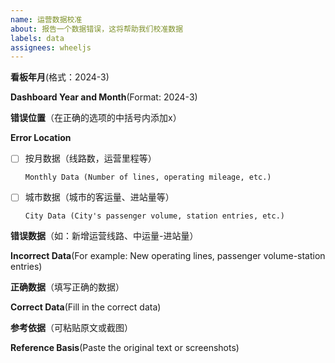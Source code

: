 ```yaml
---
name: 运营数据校准
about: 报告一个数据错误，这将帮助我们校准数据
labels: data
assignees: wheeljs
---
```


**看板年月**(格式：2024-3)

**Dashboard Year and Month**(Format: 2024-3)



**错误位置**（在正确的选项的中括号内添加x）

**Error Location**

- [ ] 按月数据（线路数，运营里程等）

      Monthly Data (Number of lines, operating mileage, etc.)

- [ ] 城市数据（城市的客运量、进站量等）

      City Data (City's passenger volume, station entries, etc.)

**错误数据**（如：新增运营线路、中运量-进站量）

**Incorrect Data**(For example: New operating lines, passenger volume-station entries)



**正确数据**（填写正确的数据）

**Correct Data**(Fill in the correct data)



**参考依据**（可粘贴原文或截图）

**Reference Basis**(Paste the original text or screenshots)


